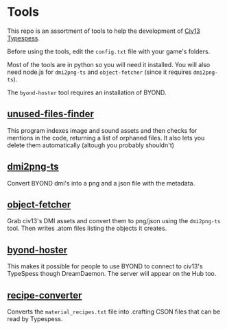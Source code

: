 # Tools
This repo is an assortment of tools to help the development of [Civ13 Typespess](https://github.com/Civ13/civ13-typespess).

Before using the tools, edit the `config.txt` file with your game's folders.

Most of the tools are in python so you will need it installed. You will also need node.js for `dmi2png-ts` and `object-fetcher` (since it requires `dmi2png-ts`).

The `byond-hoster` tool requires an installation of BYOND.


## [unused-files-finder](https://github.com/Civ13/civ13-tools/tree/master/unused-files-finder)
This program indexes image and sound assets and then checks for mentions in the code, returning a list of orphaned files. It also lets you delete them automatically (altough you probably shouldn't)

## [dmi2png-ts](https://github.com/Civ13/civ13-tools/tree/master/dmi2png-ts)
Convert BYOND dmi's into a png and a json file with the metadata.

## [object-fetcher](https://github.com/Civ13/civ13-tools/tree/master/object-fetcher)
Grab civ13's DMI assets and convert them to png/json using the `dmi2png-ts` tool. Then writes .atom files listing the objects it creates.

## [byond-hoster](https://github.com/Civ13/civ13-tools/tree/master/byond-hoster)
This makes it possible for people to use BYOND to connect to civ13's TypeSpess though DreamDaemon. The server will appear on the Hub too.

## [recipe-converter](https://github.com/Civ13/civ13-tools/tree/master/recipe-converter)
Converts the `material_recipes.txt` file into .crafting CSON files that can be read by Typespess.
